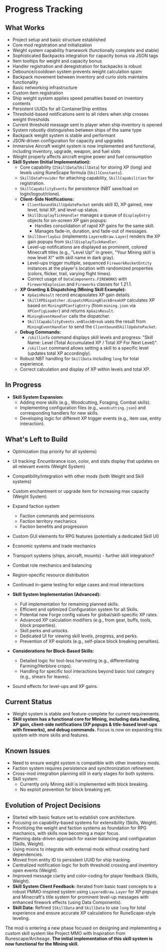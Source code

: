 # Progress Tracking

## What Works
- Project setup and basic structure established
- Core mod registration and initialization
- Weight system capability framework (functionally complete and stable)
- Sophisticated Backpacks integration for capacity bonus via JSON tags
- Item tooltips for weight and capacity bonus
- Handler registration and deregistration for backpacks is robust
- Debounce/cooldown system prevents weight calculation spam
- Backpack movement between inventory and curio slots maintains functionality
- Basic networking infrastructure
- Custom item registration
- Ship weight system applies speed penalties based on inventory contents
- Persistent UUIDs for all ContainerShip entities
- Threshold-based notifications sent to all riders when ship crosses weight thresholds
- Current threshold message sent to player when ship inventory is opened
- System robustly distinguishes between ships of the same type
- Backpack weight system is stable and performant
- JSON-driven configuration for capacity and upgrades
- Immersive Aircraft weight system is now implemented and functional, including inventory, upgrade, weapon, and fuel slots
- Weight properly affects aircraft engine power and fuel consumption
- **Skill System (Initial Implementation):**
    - Core capability (`ISkillData`/`SkillData`) for storing XP (long) and levels using RuneScape formula (`SkillConstants`).
    - `SkillDataProvider` for attaching capability, `SkillCapabilities` for registration.
    - `SkillCapabilityEvents` for persistence (NBT save/load on login/logout/clone).
    - **Client-Side Notifications:**
        - `ClientboundSkillUpdatePacket` sends skill ID, XP gained, new level, total XP, and level-up status.
        - `SkillDisplayTickHandler` manages a queue of `DisplayEntry` objects for on-screen XP gain popups:
            - Handles consolidation of rapid XP gains for the same skill.
            - Manages fade-in, duration, and fade-out of messages.
        - `SkillOverlayGui` (implements `LayeredDraw.Layer`) renders the XP gain popups from `SkillDisplayTickHandler`.
        - Level-up notifications are displayed as prominent, colored Minecraft titles (e.g., "Level Up!" in green, "Your Mining skill is now level X!" with skill name in dark gray).
        - Level-ups trigger multiple, sequenced `FireworkRocketEntity` instances at the player's location with randomized properties (colors, flicker, trail, varying flight times).
        - Correct usage of `DataComponents.FIREWORKS` with `FireworkExplosion` and `Fireworks` classes for 1.21.1.
    - **XP Granting & Dispatching (Mining Skill Example):**
        - `XpGainResult` record encapsulates XP gain details.
        - `SkillXPDispatcher.dispatchMiningBlockBreakXP` calculates XP based on `MiningXPConfigEntry` (from `mining.json` via `XPConfigLoader`) and returns `XpGainResult`.
        - `MiningEventHandler` calls the dispatcher.
        - `SkillCapabilityEvents.onBlockBreak` uses the result from `MiningEventHandler` to send the `ClientboundSkillUpdatePacket`.
    - **Debug Commands:**
        - `/skillinfo` command displays skill levels and progress: "Skill Name: Level (Total Accumulated XP / Total XP For Next Level)".
        - `/skillset` command allows setting a skill to a specific level (updates total XP accordingly).
    - Robust NBT handling for `SkillData` including `long` for total experience.
    - Correct calculation and display of XP within levels and total XP.

## In Progress
- **Skill System Expansion:**
    - Adding more skills (e.g., Woodcutting, Foraging, Combat skills).
    - Implementing configuration files (e.g., `woodcutting.json`) and corresponding handlers for new skills.
    - Developing logic for different XP trigger events (e.g., item use, entity interaction).

## What's Left to Build
- Optimization (top priority for all systems)
- UI tracking: Encumbrance icon, color, and stats display that updates on all relevant events (Weight System)
- Compatibility/integration with other mods (both Weight and Skill systems)
- Custom enchantment or upgrade item for increasing max capacity (Weight System)
- Expand faction system
  - Faction commands and permissions
  - Faction territory mechanics
  - Faction benefits and progression
- Custom GUI elements for RPG features (potentially a dedicated Skill UI)
- Economic systems and trade mechanics
- Transport systems (ships, aircraft, mounts) - further skill integration?
- Combat role mechanics and balancing
- Region-specific resource distribution
- Continued in-game testing for edge cases and mod interactions


- **Skill System Implementation (Advanced):**
    - Full implementation for remaining planned skills.
    - Efficient and optimized Configuration system for all Skills.
    - Potential new Forge config values for global/skill-specific XP rates.
    - Advanced XP calculation modifiers (e.g., from gear, buffs, tools, block properties).
    - Skill perks and unlocks.
    - Dedicated UI for viewing skill levels, progress, and perks.
    - Prevention of XP exploits (e.g., self-place block breaking penalties).
- **Considerations for Block-Based Skills:**
    - Detailed logic for tool-less harvesting (e.g., differentiating Farming/Herblore crops).
    - Handling for specific tool interactions beyond basic tool category (e.g., shears for leaves).
- Sound effects for level-ups and XP gains.

## Current Status
- Weight system is stable and feature-complete for current requirements.
- **Skill system has a functional core for Mining, including data handling, XP gain, client-side notifications (XP popups & title-based level-ups with fireworks), and debug commands.** Focus is now on expanding this system with more skills and features.

## Known Issues
- Need to ensure weight system is compatible with other inventory mods.
- Faction system requires persistence and synchronization refinement.
- Cross-mod integration planning still in early stages for both systems.
- Skill system:
    - Currently only Mining skill is implemented with block breaking.
    - No exploit prevention for block breaking yet.

## Evolution of Project Decisions
- Started with basic feature set to establish core architecture.
- Focusing on capability-based systems for extensibility (Skills, Weight).
- Prioritizing the weight and faction systems as foundation for RPG mechanics, with skills now becoming a major focus.
- Planning data-driven approach for easier balancing and configuration (Skills, Weight).
- Using mixins to integrate with external mods without creating hard dependencies.
- Moved from entity ID to persistent UUID for ship tracking.
- Centralized notification logic for both threshold crossing and inventory open events (Weight).
- Improved message clarity and color-coding for player feedback (Skills, Weight).
- **Skill System Client Feedback:** Iterated from basic toast concepts to a robust PMMO-inspired system using `LayeredDraw.Layer` for XP popups and Minecraft's title system for prominent level-up messages with enhanced firework effects (using Data Components).
- **Skill Data:** Refined `ISkillData` and `SkillData` to use `long` for total experience and ensure accurate XP calculations for RuneScape-style leveling.

The mod is entering a new phase focused on designing and implementing a custom skill system like Project MMO with Inspiration from Runescape/Archeage. **The initial implementation of this skill system is now functional for the Mining skill.** 